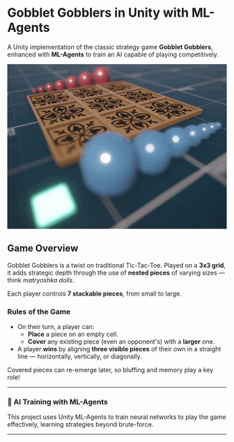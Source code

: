 # Gobblet Gobblers in Unity with ML-Agents

A Unity implementation of the classic strategy game **Gobblet Gobblers**, enhanced with **ML-Agents** to train an AI capable of playing competitively.

![gobblet-gobblers.gif](gobblet-gobblers.gif)

## Game Overview

Gobblet Gobblers is a twist on traditional Tic-Tac-Toe. Played on a **3x3 grid**, it adds strategic depth through the use of **nested pieces** of varying sizes — think *matryoshka dolls*.

Each player controls **7 stackable pieces**, from small to large.

### Rules of the Game

- On their turn, a player can:
  - **Place** a piece on an empty cell.
  - **Cover** any existing piece (even an opponent's) with a **larger** one.
- A player **wins** by aligning **three visible pieces** of their own in a straight line — horizontally, vertically, or diagonally.

Covered pieces can re-emerge later, so bluffing and memory play a key role!

---

### 🤖 AI Training with ML-Agents

This project uses Unity ML-Agents to train neural networks to play the game effectively, learning strategies beyond brute-force.

---
